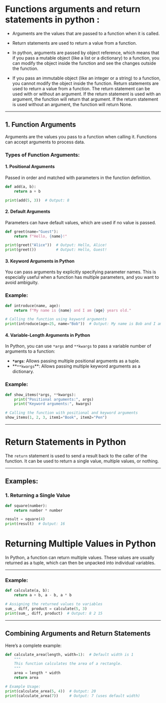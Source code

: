 # Functions arguments and return statements in python :

- Arguments are the values that are passed to a function when it is called.
- Return statements are used to return a value from a function.
- In python, arguments are passed by object reference, which means that if you pass a mutable object (like a list or a dictionary) to a function, you can modify the object inside the function and see the changes outside the function.

- If you pass an immutable object (like an integer or a string) to a function, you cannot modify the object inside the function. Return statements are used to return a value from a function. The return statement can be used with or without an argument. If the return statement is used with an argument, the function will return that argument. If the return statement is used without an argument, the function will return None.

---

## 1. **Function Arguments**

Arguments are the values you pass to a function when calling it. Functions can accept arguments to process data.

### Types of Function Arguments:

#### 1. Positional Arguments

Passed in order and matched with parameters in the function definition.

```python
def add(a, b):
    return a + b

print(add(5, 3))  # Output: 8
```

#### 2. Default Arguments

Parameters can have default values, which are used if no value is passed.

```python
def greet(name="Guest"):
    return f"Hello, {name}!"

print(greet("Alice"))  # Output: Hello, Alice!
print(greet())         # Output: Hello, Guest!
```

#### 3. Keyword Arguments in Python

You can pass arguments by explicitly specifying parameter names. This is especially useful when a function has multiple parameters, and you want to avoid ambiguity.

### Example:

```python
def introduce(name, age):
    return f"My name is {name} and I am {age} years old."

# Calling the function using keyword arguments
print(introduce(age=25, name="Bob"))  # Output: My name is Bob and I am 25 years old.
```

#### 4. Variable-Length Arguments in Python

In Python, you can use `*args` and `**kwargs` to pass a variable number of arguments to a function:

- **`*args`**: Allows passing multiple positional arguments as a tuple.
- **`**kwargs`\*\*: Allows passing multiple keyword arguments as a dictionary.

### Example:

```python
def show_items(*args, **kwargs):
    print("Positional arguments:", args)
    print("Keyword arguments:", kwargs)

# Calling the function with positional and keyword arguments
show_items(1, 2, 3, item1="Book", item2="Pen")
```

---

# Return Statements in Python

The `return` statement is used to send a result back to the caller of the function. It can be used to return a single value, multiple values, or nothing.

---

## Examples:

### 1. Returning a Single Value

```python
def square(number):
    return number * number

result = square(4)
print(result)  # Output: 16
```

# Returning Multiple Values in Python

In Python, a function can return multiple values. These values are usually returned as a tuple, which can then be unpacked into individual variables.

---

### Example:

```python
def calculate(a, b):
    return a + b, a - b, a * b

# Assigning the returned values to variables
sum_, diff, product = calculate(5, 3)
print(sum_, diff, product)  # Output: 8 2 15
```

---

## Combining Arguments and Return Statements

Here’s a complete example:

```python
def calculate_area(length, width=1):  # Default width is 1
    """
    This function calculates the area of a rectangle.
    """
    area = length * width
    return area

# Example Usage:
print(calculate_area(5, 4))  # Output: 20
print(calculate_area(7))     # Output: 7 (uses default width)
```
